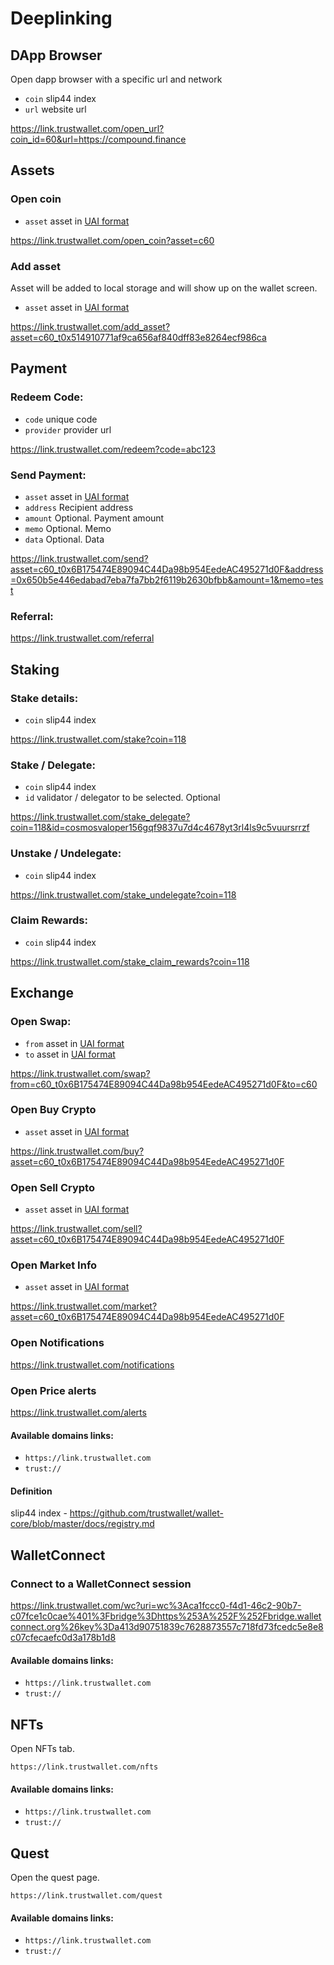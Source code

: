 # Deeplinking

## DApp Browser

Open dapp browser with a specific url and network

- `coin` slip44 index
- `url` website url

https://link.trustwallet.com/open_url?coin_id=60&url=https://compound.finance

## Assets

### Open coin

- `asset` asset in [UAI format](/assets/universal_asset_id.md)

https://link.trustwallet.com/open_coin?asset=c60

### Add asset

Asset will be added to local storage and will show up on the wallet screen.

- `asset` asset in [UAI format](/assets/universal_asset_id.md)

https://link.trustwallet.com/add_asset?asset=c60_t0x514910771af9ca656af840dff83e8264ecf986ca

## Payment

### Redeem Code:

- `code` unique code
- `provider` provider url

https://link.trustwallet.com/redeem?code=abc123

### Send Payment:

- `asset` asset in [UAI format](/assets/universal_asset_id.md)
- `address` Recipient address
- `amount` Optional. Payment amount
- `memo` Optional. Memo
- `data` Optional. Data

https://link.trustwallet.com/send?asset=c60_t0x6B175474E89094C44Da98b954EedeAC495271d0F&address=0x650b5e446edabad7eba7fa7bb2f6119b2630bfbb&amount=1&memo=test

### Referral:

https://link.trustwallet.com/referral

## Staking

### Stake details:

- `coin` slip44 index

https://link.trustwallet.com/stake?coin=118

### Stake / Delegate:

- `coin` slip44 index
- `id` validator / delegator to be selected. Optional

https://link.trustwallet.com/stake_delegate?coin=118&id=cosmosvaloper156gqf9837u7d4c4678yt3rl4ls9c5vuursrrzf

### Unstake / Undelegate:

- `coin` slip44 index

https://link.trustwallet.com/stake_undelegate?coin=118

### Claim Rewards:

- `coin` slip44 index

https://link.trustwallet.com/stake_claim_rewards?coin=118

## Exchange

### Open Swap:

- `from` asset in [UAI format](/assets/universal_asset_id.md)
- `to` asset in [UAI format](/assets/universal_asset_id.md)

https://link.trustwallet.com/swap?from=c60_t0x6B175474E89094C44Da98b954EedeAC495271d0F&to=c60

### Open Buy Crypto

- `asset` asset in [UAI format](/assets/universal_asset_id.md)

https://link.trustwallet.com/buy?asset=c60_t0x6B175474E89094C44Da98b954EedeAC495271d0F

### Open Sell Crypto

- `asset` asset in [UAI format](/assets/universal_asset_id.md)

https://link.trustwallet.com/sell?asset=c60_t0x6B175474E89094C44Da98b954EedeAC495271d0F

### Open Market Info

- `asset` asset in [UAI format](/assets/universal_asset_id.md)

https://link.trustwallet.com/market?asset=c60_t0x6B175474E89094C44Da98b954EedeAC495271d0F

### Open Notifications

https://link.trustwallet.com/notifications

### Open Price alerts

https://link.trustwallet.com/alerts

#### Available domains links:

- `https://link.trustwallet.com`
- `trust://`

#### Definition

slip44 index - https://github.com/trustwallet/wallet-core/blob/master/docs/registry.md

## WalletConnect

### Connect to a WalletConnect session

https://link.trustwallet.com/wc?uri=wc%3Aca1fccc0-f4d1-46c2-90b7-c07fce1c0cae%401%3Fbridge%3Dhttps%253A%252F%252Fbridge.walletconnect.org%26key%3Da413d90751839c7628873557c718fd73fcedc5e8e8c07cfecaefc0d3a178b1d8

#### Available domains links:

- `https://link.trustwallet.com`
- `trust://`

## NFTs

Open NFTs tab.

`https://link.trustwallet.com/nfts`

#### Available domains links:

- `https://link.trustwallet.com`
- `trust://`

## Quest

Open the quest page.

`https://link.trustwallet.com/quest`

#### Available domains links:

- `https://link.trustwallet.com`
- `trust://`